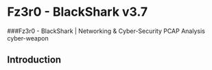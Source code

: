 # Fz3r0 - BlackShark v3.7

###Fz3r0 - BlackShark | Networking &amp; Cyber-Security PCAP Analysis cyber-weapon

## Introduction
